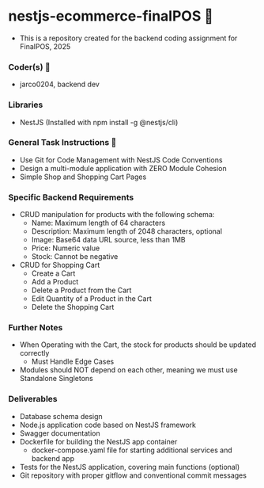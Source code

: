 # nestjs-ecommerce-finalPOS 🚀
- This is a repository created for the backend coding assignment for FinalPOS, 2025

### Coder(s) 🦾
- jarco0204, backend dev

### Libraries
- NestJS (Installed with npm install -g @nestjs/cli)

### General Task Instructions 👑
- Use Git for Code Management with NestJS Code Conventions
- Design a multi-module application with ZERO Module Cohesion
- Simple Shop and Shopping Cart Pages

### Specific Backend Requirements
- CRUD manipulation for products with the following schema:
    - Name: Maximum length of 64 characters
    - Description: Maximum length of 2048 characters, optional
    - Image: Base64 data URL source, less than 1MB
    - Price: Numeric value
    - Stock: Cannot be negative
- CRUD for Shopping Cart
    - Create a Cart
    - Add a Product
    - Delete a Product from the Cart
    - Edit Quantity of a Product in the Cart
    - Delete the Shopping Cart

### Further Notes
- When Operating with the Cart, the stock for products should be updated correctly
    - Must Handle Edge Cases
- Modules should NOT depend on each other, meaning we must use Standalone Singletons

### Deliverables
- Database schema design
- Node.js application code based on NestJS framework
- Swagger documentation
- Dockerfile for building the NestJS app container
    - docker-compose.yaml file for starting additional services and backend app
- Tests for the NestJS application, covering main functions (optional)
- Git repository with proper gitflow and conventional commit messages
